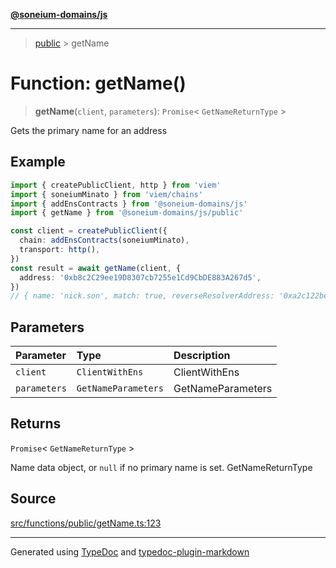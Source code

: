 [**@soneium-domains/js**](../README.md)

---

> [public](README.md) > getName

# Function: getName()

> **getName**(`client`, `parameters`): `Promise`\< `GetNameReturnType` \>

Gets the primary name for an address

## Example

```ts
import { createPublicClient, http } from 'viem'
import { soneiumMinato } from 'viem/chains'
import { addEnsContracts } from '@soneium-domains/js'
import { getName } from '@soneium-domains/js/public'

const client = createPublicClient({
  chain: addEnsContracts(soneiumMinato),
  transport: http(),
})
const result = await getName(client, {
  address: '0xb8c2C29ee19D8307cb7255e1Cd9CbDE883A267d5',
})
// { name: 'nick.son', match: true, reverseResolverAddress: '0xa2c122be93b0074270ebee7f6b7292c7deb45047', resolverAddress: '0x4976fb03c32e5b8cfe2b6ccb31c09ba78ebaba41' }
```

## Parameters

| Parameter    | Type                | Description       |
| :----------- | :------------------ | :---------------- |
| `client`     | `ClientWithEns`     | ClientWithEns     |
| `parameters` | `GetNameParameters` | GetNameParameters |

## Returns

`Promise`\< `GetNameReturnType` \>

Name data object, or `null` if no primary name is set. GetNameReturnType

## Source

[src/functions/public/getName.ts:123](https://github.com/soneium-domains/soneium-domains-js/tree/main/src/functions/public/getName.ts#L123)

---

Generated using [TypeDoc](https://typedoc.org/) and [typedoc-plugin-markdown](https://www.npmjs.com/package/typedoc-plugin-markdown)

